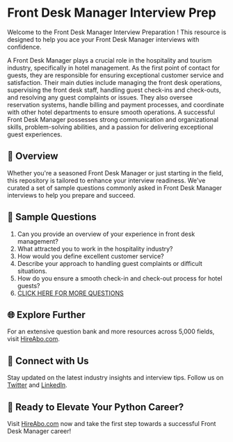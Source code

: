 # Front Desk Manager Interview Prep

Welcome to the Front Desk Manager Interview Preparation ! This resource is designed to help you ace your Front Desk Manager interviews with confidence.

A Front Desk Manager plays a crucial role in the hospitality and tourism industry, specifically in hotel management. As the first point of contact for guests, they are responsible for ensuring exceptional customer service and satisfaction. Their main duties include managing the front desk operations, supervising the front desk staff, handling guest check-ins and check-outs, and resolving any guest complaints or issues. They also oversee reservation systems, handle billing and payment processes, and coordinate with other hotel departments to ensure smooth operations. A successful Front Desk Manager possesses strong communication and organizational skills, problem-solving abilities, and a passion for delivering exceptional guest experiences.

## 🚀 Overview

Whether you're a seasoned Front Desk Manager or just starting in the field, this repository is tailored to enhance your interview readiness. We've curated a set of sample questions commonly asked in Front Desk Manager interviews to help you prepare and succeed.

## 📝 Sample Questions

1. Can you provide an overview of your experience in front desk management?
2. What attracted you to work in the hospitality industry?
3. How would you define excellent customer service?
4. Describe your approach to handling guest complaints or difficult situations.
5. How do you ensure a smooth check-in and check-out process for hotel guests?
6. [CLICK HERE FOR MORE QUESTIONS](https://hireabo.com/job/11_0_1/Front%20Desk%20Manager)

## 🌐 Explore Further

For an extensive question bank and more resources across 5,000 fields, visit [HireAbo.com](https://www.hireabo.com).

## 📱 Connect with Us

Stay updated on the latest industry insights and interview tips. Follow us on [Twitter](https://twitter.com/hireabo) and [LinkedIn](https://www.linkedin.com/in/hire-abo-3609972a8/).

## 🚀 Ready to Elevate Your Python Career?

Visit [HireAbo.com](https://www.hireabo.com) now and take the first step towards a successful Front Desk Manager career!
